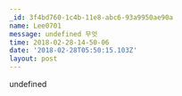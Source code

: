 ```yaml
---
_id: 3f4bd760-1c4b-11e8-abc6-93a9950ae90a
name: Lee0701
message: undefined 무엇
time: 2018-02-28-14-50-06
date: '2018-02-28T05:50:15.103Z'
layout: post
---
```

undefined
